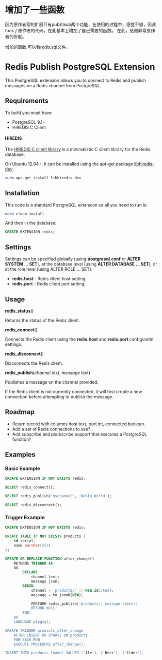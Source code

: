 # 增加了一些函数

因为原作者写的扩展只有pub和sub两个功能，在使用的过程中，感觉不够，因此fock了原作者的代码，在此基本上增加了自己需要的函数。
在此，感谢非常原作者的贡献。

增加的函数,可以看redis.sql文件。


# Redis Publish PostgreSQL Extension

This PostgreSQL extension allows you to connect to Redis and publish messages on a Redis channel from PostgreSQL.

## Requirements

To build you must have:

- PostgreSQL 9.1+
- HIREDIS C Client

#### HIREDIS

The [HIREDIS C client library](https://github.com/redis/hiredis) is a minimalistic C client library for the Redis database.

On Ubuntu 12.04+, it can be installed using the apt-get package [libhiredis-dev](https://launchpad.net/ubuntu/+source/hiredis).

```sh
sudo apt-get install libhiredis-dev
```

## Installation

This code is a standard PostgreSQL extension so all you need to run is:

```sh
make clean install
```

And then in the database:

```sql
CREATE EXTENSION redis;
```

## Settings

Settings can be specified globally (using **postgresql.conf** or **ALTER SYSTEM ... SET**),
at the database level (using **ALTER DATABASE ... SET**), or at the role level
(using ALTER ROLE ... SET).

* **redis.host** - Redis client host setting.
* **redis.port** - Redis client port setting.

## Usage

**redis_status**()

Returns the status of the Redis client.

**redis_connect**()

Connects the Redis client using the **redis.host** and **redis.port** configuratin settings.

**redis_disconnect**()

Disconnects the Redis client.

**redis_publish**(*channel* text, *message* text)

Publishes a message on the channel provided.

If the Redis client is not currently connected, it will first create a new connection before attempting to publish the message.

## Roadmap

- Return record with columns host text, port int, connected boolean.
- Add a set of Redis connections to use?
- Add subscribe and psubscribe support that executes a PostgreSQL function?

## Examples

### Basic Example

```sql
CREATE EXTENSION IF NOT EXISTS redis;

SELECT redis_connect();

SELECT redis_publish('mychannel', 'Hello World');

SELECT redis_disconnect();
```

### Trigger Example

```sql
CREATE EXTENSION IF NOT EXISTS redis;

CREATE TABLE IF NOT EXISTS products (
    id serial,
    name varchar(255)
);

CREATE OR REPLACE FUNCTION after_change()
    RETURNS TRIGGER AS
    $$
        DECLARE
            channel text;
            message json;
        BEGIN
            channel = 'products:' || NEW.id::text;
            message = to_jsonb(NEW);

            PERFORM redis_publish('products:, message::text);
            RETURN NULL;
        END;
    $$
    LANGUAGE plpgsql;

CREATE TRIGGER products_after_change
    AFTER INSERT OR UPDATE ON products
    FOR EACH ROW
    EXECUTE PROCEDURE after_change();

INSERT INTO products (name) VALUES ('Ale'), ('Beer'), ('Cider');
```

